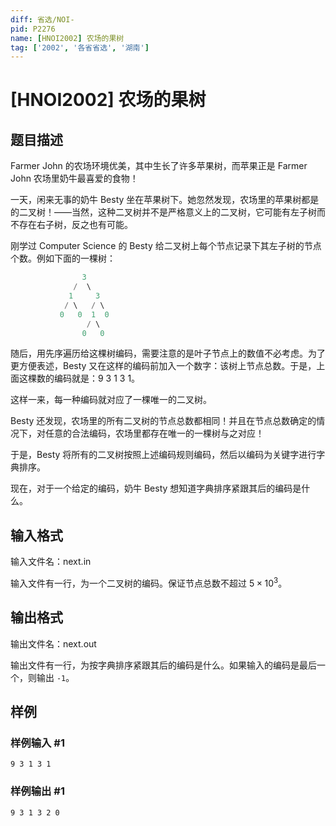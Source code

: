 ```yaml
---
diff: 省选/NOI-
pid: P2276
name: [HNOI2002] 农场的果树
tag: ['2002', '各省省选', '湖南']
---
```

# [HNOI2002] 农场的果树
## 题目描述

Farmer John 的农场环境优美，其中生长了许多苹果树，而苹果正是 Farmer John 农场里奶牛最喜爱的食物！

一天，闲来无事的奶牛 Besty 坐在苹果树下。她忽然发现，农场里的苹果树都是的二叉树！——当然，这种二叉树并不是严格意义上的二叉树，它可能有左子树而不存在右子树，反之也有可能。

刚学过 Computer Science 的 Besty 给二叉树上每个节点记录下其左子树的节点个数。例如下面的一棵树：

```cpp
                3
              /  \
             1     3
            / \   / \
           0   0  1  0
                 / \
                0   0
```
随后，用先序遍历给这棵树编码，需要注意的是叶子节点上的数值不必考虑。为了更方便表述，Besty 又在这样的编码前加入一个数字：该树上节点总数。于是，上面这棵数的编码就是：9 3 1 3 1。

这样一来，每一种编码就对应了一棵唯一的二叉树。

Besty 还发现，农场里的所有二叉树的节点总数都相同！并且在节点总数确定的情况下，对任意的合法编码，农场里都存在唯一的一棵树与之对应！

于是，Besty 将所有的二叉树按照上述编码规则编码，然后以编码为关键字进行字典排序。

现在，对于一个给定的编码，奶牛 Besty 想知道字典排序紧跟其后的编码是什么。

## 输入格式

输入文件名：next.in

输入文件有一行，为一个二叉树的编码。保证节点总数不超过 $5\times10^3$。

## 输出格式

输出文件名：next.out

输出文件有一行，为按字典排序紧跟其后的编码是什么。如果输入的编码是最后一个，则输出 `-1`。

## 样例

### 样例输入 #1
```
9 3 1 3 1
```
### 样例输出 #1
```
9 3 1 3 2 0
```
